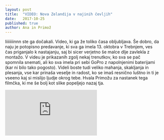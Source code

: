 ```yaml
---
layout: post
title:  "VIDEO: Nova Zelandija v najinih čevljih"
date:   2017-10-25
published: true
author: Ana in Primož
---
```


<p class="intro"><span class="dropcap">I</span>iiiiiiinnn ste ga dočakali. Video, ki ga že toliko časa obljubljava. Še dobro, da naju je potopisno predavanje, ki sva ga imela 13. oktobra v Trebnjem, ves čas priganjalo k nastajanju, saj bi sicer verjetno še malce dlje zavlekla z montažo.
V videu je prikazanih zgolj nekaj trenutkov, ko sva se pač spomnila snemati, ali ko sva imela pri sebi GoPro z napolnjenimi baterijami (kar ni bilo tako pogosto). 
Videli boste tudi veliko mahanja, skakljanja in plesanja, vse kar prinaša veselje in radost, ko se imaš resnično luštno in ti je vseeno kaj si mislijo ljudje okrog tebe.
Hvala Primožu za nastanek tega filmčka, ki me še bolj kot slike popeljejo nazaj tja.
</p>

<div class="videoWrapper">
    <iframe src="https://www.youtube.com/embed/xbd964O4nKs" frameborder="0" allowfullscreen></iframe>
</div><br/>


